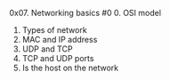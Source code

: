 0x07. Networking basics #0
0. OSI model
1. Types of network
2. MAC and IP address
3. UDP and TCP
4. TCP and UDP ports
5. Is the host on the network
